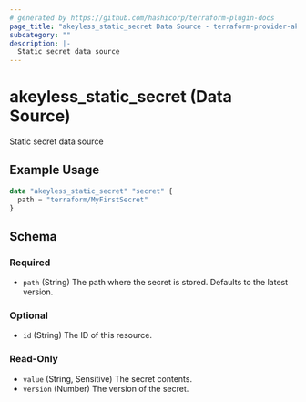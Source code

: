 ```yaml
---
# generated by https://github.com/hashicorp/terraform-plugin-docs
page_title: "akeyless_static_secret Data Source - terraform-provider-akeyless"
subcategory: ""
description: |-
  Static secret data source
---
```


# akeyless_static_secret (Data Source)

Static secret data source

## Example Usage

```terraform
data "akeyless_static_secret" "secret" {
  path = "terraform/MyFirstSecret"
}
```

<!-- schema generated by tfplugindocs -->
## Schema

### Required

- `path` (String) The path where the secret is stored. Defaults to the latest version.

### Optional

- `id` (String) The ID of this resource.

### Read-Only

- `value` (String, Sensitive) The secret contents.
- `version` (Number) The version of the secret.


